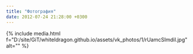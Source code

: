 ```yaml
---
title: "Фотография"
date: 2012-07-24 21:28:00 +0300
---
```



{% include media.html f="D:/site/GiT/whiteldragon.github.io/assets/vk_photos/1/rUamcSImdiI.jpg" alt="" %}
